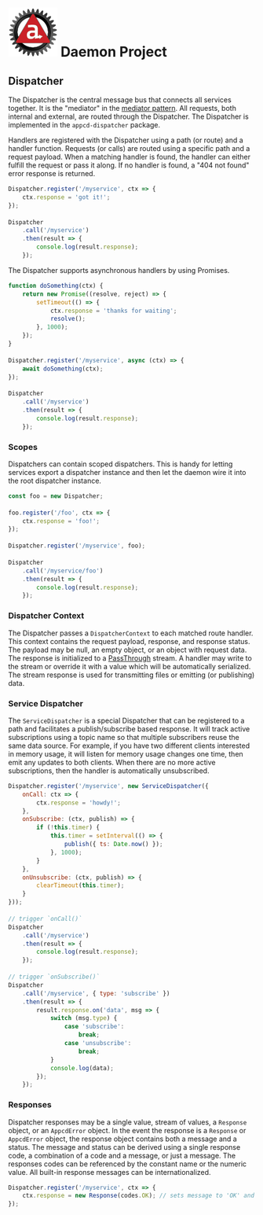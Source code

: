 # ![Appc Daemon logo](../../images/appc-daemon.png) Daemon Project

## Dispatcher

The Dispatcher is the central message bus that connects all services together. It is the "mediator"
in the [mediator pattern](https://en.wikipedia.org/wiki/Mediator_pattern). All requests, both
internal and external, are routed through the Dispatcher. The Dispatcher is implemented in the
`appcd-dispatcher` package.

Handlers are registered with the Dispatcher using a path (or route) and a handler function. Requests
(or calls) are routed using a specific path and a request payload. When a matching handler is found,
the handler can either fulfill the request or pass it along. If no handler is found, a "404 not
found" error response is returned.

```javascript
Dispatcher.register('/myservice', ctx => {
    ctx.response = 'got it!';
});

Dispatcher
    .call('/myservice')
    .then(result => {
        console.log(result.response);
    });
```

The Dispatcher supports asynchronous handlers by using Promises.

```javascript
function doSomething(ctx) {
    return new Promise((resolve, reject) => {
        setTimeout(() => {
            ctx.response = 'thanks for waiting';
            resolve();
        }, 1000);
    });
}

Dispatcher.register('/myservice', async (ctx) => {
    await doSomething(ctx);
});

Dispatcher
    .call('/myservice')
    .then(result => {
        console.log(result.response);
    });
```

### Scopes

Dispatchers can contain scoped dispatchers. This is handy for letting services export a dispatcher
instance and then let the daemon wire it into the root dispatcher instance.

```javascript
const foo = new Dispatcher;

foo.register('/foo', ctx => {
    ctx.response = 'foo!';
});

Dispatcher.register('/myservice', foo);

Dispatcher
    .call('/myservice/foo')
    .then(result => {
        console.log(result.response);
    });
```

### Dispatcher Context

The Dispatcher passes a `DispatcherContext` to each matched route handler. This context contains
the request payload, response, and response status. The payload may be null, an empty object, or an
object with request data. The response is initialized to a
[PassThrough](https://nodejs.org/dist/latest/docs/api/stream.html#stream_class_stream_passthrough)
stream. A handler may write to the stream or override it with a value which will be automatically
serialized. The stream response is used for transmitting files or emitting (or publishing) data.

### Service Dispatcher

The `ServiceDispatcher` is a special Dispatcher that can be registered to a path and facilitates a
publish/subscribe based response. It will track active subscriptions using a topic name so that
multiple subscribers reuse the same data source. For example, if you have two different clients
interested in memory usage, it will listen for memory usage changes one time, then emit any updates
to both clients. When there are no more active subscriptions, then the handler is automatically
unsubscribed.

```javascript
Dispatcher.register('/myservice', new ServiceDispatcher({
	onCall: ctx => {
		ctx.response = 'howdy!';
	},
	onSubscribe: (ctx, publish) => {
		if (!this.timer) {
			this.timer = setInterval(() => {
				publish({ ts: Date.now() });
			}, 1000);
		}
	},
	onUnsubscribe: (ctx, publish) => {
		clearTimeout(this.timer);
	}
}));

// trigger `onCall()`
Dispatcher
    .call('/myservice')
    .then(result => {
        console.log(result.response);
    });

// trigger `onSubscribe()`
Dispatcher
    .call('/myservice', { type: 'subscribe' })
    .then(result => {
		result.response.on('data', msg => {
			switch (msg.type) {
				case 'subscribe':
					break;
				case 'unsubscribe':
					break;
			}
        	console.log(data);
		});
    });
```

### Responses

Dispatcher responses may be a single value, stream of values, a `Response` object, or an
`AppcdError` object. In the event the response is a `Response` or `AppcdError` object, the response
object contains both a message and a status. The message and status can be derived using a single
response code, a combination of a code and a message, or just a message. The responses codes can be
referenced by the constant name or the numeric value. All built-in response messages can be
internationalized.

```javascript
Dispatcher.register('/myservice', ctx => {
    ctx.response = new Response(codes.OK); // sets message to 'OK' and status to 200
});
```
